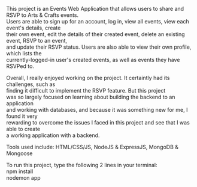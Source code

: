 This project is an Events Web Application that allows users to share and RSVP to Arts & Crafts events.\
Users are able to sign up for an account, log in, view all events, view each event's details, create\
their own event, edit the details of their created event, delete an existing event, RSVP to an event,\
and update their RSVP status. Users are also able to view their own profile, which lists the\
currently-logged-in user's created events, as well as events they have RSVPed to.

Overall, I really enjoyed working on the project. It certaintly had its challenges, such as\
finding it difficult to implement the RSVP feature. But this project\
was so largely focused on learning about building the backend to an application\
and working with databases, and because it was something new for me, I found it very\
rewarding to overcome the issues I faced in this project and see that I was able to create\
a working application with a backend.

Tools used include: HTML/CSS/JS, NodeJS & ExpressJS, MongoDB & Mongoose

To run this project, type the following 2 lines in your terminal:\
npm install\
nodemon app

